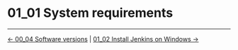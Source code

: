 # 01_01 System requirements

<!-- FooterStart -->
---
[← 00_04 Software versions](../../ch0_introduction/00_04_software_versions/README.md) | [01_02 Install Jenkins on Windows →](../01_02_install_jenkins_on_windows/README.md)
<!-- FooterEnd -->
